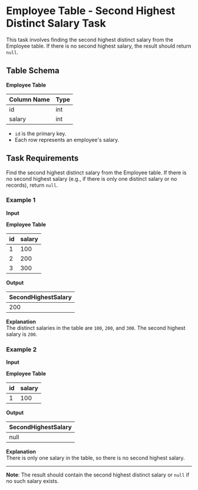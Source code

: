 # Employee Table - Second Highest Distinct Salary Task

This task involves finding the second highest distinct salary from the Employee table. If there is no second highest salary, the result should return `null`.

## Table Schema

**Employee Table**

| Column Name | Type |
|-------------|------|
| id          | int  |
| salary      | int  |

- `id` is the primary key.
- Each row represents an employee's salary.

## Task Requirements

Find the second highest distinct salary from the Employee table. If there is no second highest salary (e.g., if there is only one distinct salary or no records), return `null`.

### Example 1

**Input**

**Employee Table**

| id | salary |
|----|--------|
| 1  | 100    |
| 2  | 200    |
| 3  | 300    |

**Output**

| SecondHighestSalary |
|---------------------|
| 200                 |

**Explanation**  
The distinct salaries in the table are `100`, `200`, and `300`. The second highest salary is `200`.

### Example 2

**Input**

**Employee Table**

| id | salary |
|----|--------|
| 1  | 100    |

**Output**

| SecondHighestSalary |
|---------------------|
| null                |

**Explanation**  
There is only one salary in the table, so there is no second highest salary.

---

**Note**: The result should contain the second highest distinct salary or `null` if no such salary exists.
